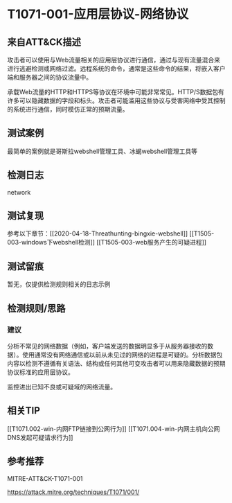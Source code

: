 # T1071-001-应用层协议-网络协议
## 来自ATT&CK描述
攻击者可以使用与Web流量相关的应用层协议进行通信，通过与现有流量混合来进行逃避检测或网络过滤。远程系统的命令，通常是这些命令的结果，将嵌入客户端和服务器之间的协议流量中。

承载Web流量的HTTP和HTTPS等协议在环境中可能非常常见。HTTP/S数据包有许多可以隐藏数据的字段和标头。攻击者可能滥用这些协议与受害网络中受其控制的系统进行通信，同时模仿正常的预期流量。

## 测试案例

最简单的案例就是哥斯拉webshell管理工具、冰蝎webshell管理工具等

## 检测日志

network

## 测试复现

参考以下章节：[[2020-04-18-Threathunting-bingxie-webshell]]
[[T1505-003-windows下webshell检测]]
[[T1505-003-web服务产生的可疑进程]]

## 测试留痕

暂无，仅提供检测规则相关的日志示例

## 检测规则/思路

### 建议

分析不常见的网络数据（例如，客户端发送的数据明显多于从服务器接收的数据）。使用通常没有网络通信或以前从未见过的网络的进程是可疑的。分析数据包内容以检测不遵循有关语法、结构或任何其他可变攻击者可以用来隐藏数据的预期协议标准的应用层协议。

监控进出已知不良或可疑域的网络流量。

## 相关TIP
[[T1071.002-win-内网FTP链接到公网行为]]
[[T1071.004-win-内网主机向公网DNS发起可疑请求行为]]

## 参考推荐

MITRE-ATT&CK-T1071-001

<https://attack.mitre.org/techniques/T1071/001/>

